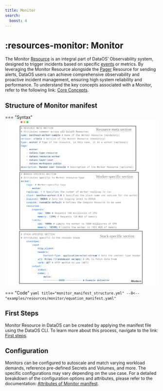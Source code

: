 ```yaml
---
title: Monitor
search:
  boost: 4
---
```


# :resources-monitor: Monitor

The Monitor [Resource](/resources/) is an integral part of DataOS’ Observability system, designed to trigger incidents based on specific [events](/resources/) or metrics. By leveraging the Monitor Resource alongside the [Pager](/resources/pager/) Resource for sending alerts, DataOS users can achieve comprehensive observability and proactive incident management, ensuring high system reliability and performance. To understand the key concepts associated with a Monitor, refer to the following link: [Core Concepts](/resources/monitor/core_concepts/).

## Structure of Monitor manifest

=== "Syntax"
    ![Monitor manifest](/resources/worker/worker_annotated.png)

=== "Code"
    ```yaml title="monitor_manifest_structure.yml"
    --8<-- "examples/resources/monitor/equation_manifest.yaml"
    ```

## First Steps

Monitor Resource in DataOS can be created by applying the manifest file using the DataOS CLI. To learn more about this process, navigate to the link: [First steps](/resources/monitor/first_steps/).

## Configuration

Monitors can be configured to autoscale and match varying workload demands, reference pre-defined Secrets and Volumes, and more. The specific configurations may vary depending on the use case. For a detailed breakdown of the configuration options and attributes, please refer to the documentation: [Attributes of Monitor manifest](/resources/monitor/configuration/).





